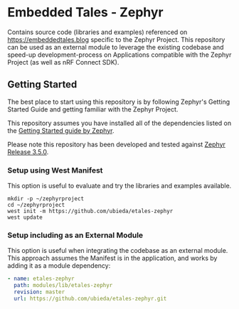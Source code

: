 # Embedded Tales - Zephyr

Contains source code (libraries and examples) referenced on https://embeddedtales.blog specific to the Zephyr Project. This repository can be used as an external module to leverage the existing codebase and speed-up development-process on Applications compatible with the Zephyr Project (as well as nRF Connect SDK).

## Getting Started

The best place to start using this repository is by following Zephyr's Getting Started Guide and getting familiar with the Zephyr Project.


This repository assumes you have installed all of the dependencies listed on the [Getting Started guide by Zephyr](https://docs.zephyrproject.org/3.5.0/develop/getting_started/index.html#getting-started-guide).

Please note this repository has been developed and tested against [Zephyr Release 3.5.0](https://github.com/zephyrproject-rtos/zephyr/releases/tag/v3.5.0).

### Setup using West Manifest
This option is useful to evaluate and try the libraries and examples available.

```console
mkdir -p ~/zephyrproject
cd ~/zephyrproject
west init -m https://github.com/ubieda/etales-zephyr
west update
```

### Setup including as an External Module
This option is useful when integrating the codebase as an external module. This approach assumes the Manifest is in the application, and works by adding it as a module dependency:

```yaml
- name: etales-zephyr
  path: modules/lib/etales-zephyr
  revision: master
  url: https://github.com/ubieda/etales-zephyr.git
```

